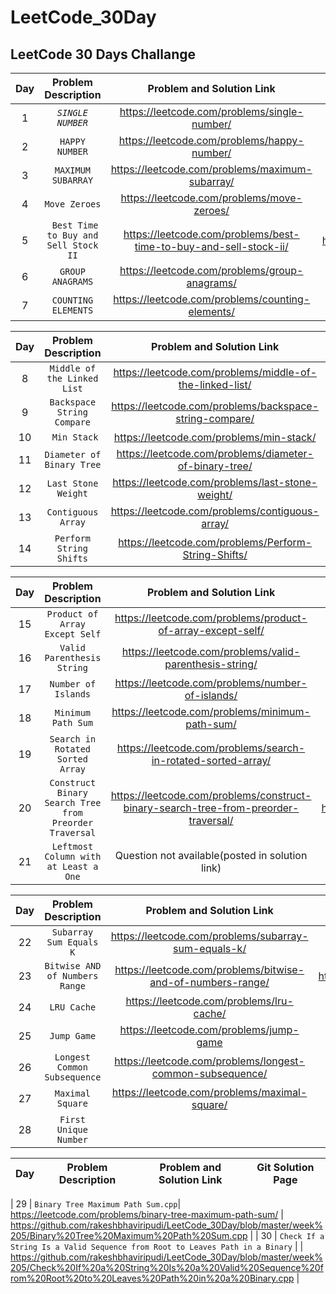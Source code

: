 
# LeetCode_30Day
## LeetCode 30 Days Challange

| Day | Problem Description | Problem and Solution Link | Git Solution Page |
| :---: | :---: | :---: | :---: |
| 1 | _`SINGLE NUMBER`_ |  https://leetcode.com/problems/single-number/ | https://github.com/rakeshbhaviripudi/LeetCode_30Day/blob/master/Week%201/singleNumber.cpp |
| 2 | `HAPPY NUMBER` | https://leetcode.com/problems/happy-number/ | https://github.com/rakeshbhaviripudi/LeetCode_30Day/blob/master/Week%201/happyNumber.cpp |
| 3 | `MAXIMUM SUBARRAY` | https://leetcode.com/problems/maximum-subarray/ | https://github.com/rakeshbhaviripudi/LeetCode_30Day/blob/master/Week%201/Maximum%20Subarray.cpp | 
| 4 | `Move Zeroes` | https://leetcode.com/problems/move-zeroes/ | https://github.com/rakeshbhaviripudi/LeetCode_30Day/blob/master/Week%201/Move%20Zeroes.cpp |
| 5 | ` Best Time to Buy and Sell Stock II` | https://leetcode.com/problems/best-time-to-buy-and-sell-stock-ii/ | https://github.com/rakeshbhaviripudi/LeetCode_30Day/blob/master/Week%201/BestTimetoBuyandSellStock.cpp |
| 6 |`GROUP ANAGRAMS`| https://leetcode.com/problems/group-anagrams/ | https://github.com/rakeshbhaviripudi/LeetCode_30Day/blob/master/Week%201/Group%20Anagrams.cpp |
| 7 |`COUNTING ELEMENTS`| https://leetcode.com/problems/counting-elements/ | https://github.com/rakeshbhaviripudi/LeetCode_30Day/blob/master/Week%201/Coutning%20Elements |


| Day | Problem Description | Problem and Solution Link | Git Solution Page |
| :---: | :---: | :---: | :---: |
| 8 |`Middle of the Linked List`| https://leetcode.com/problems/middle-of-the-linked-list/ | https://github.com/rakeshbhaviripudi/LeetCode_30Day/blob/master/Week%201/MiddleOfTheLinkedList.cpp |
| 9 | `Backspace String Compare` | https://leetcode.com/problems/backspace-string-compare/ | https://github.com/rakeshbhaviripudi/LeetCode_30Day/blob/master/Week%201/BackspaceStringCompare.cpp |
| 10 | ` Min Stack` | https://leetcode.com/problems/min-stack/ | https://github.com/rakeshbhaviripudi/LeetCode_30Day/blob/master/Week%201/MinStack.cpp |
| 11 | `Diameter of Binary Tree` | https://leetcode.com/problems/diameter-of-binary-tree/|  https://github.com/rakeshbhaviripudi/LeetCode_30Day/blob/master/Week%201/DiameterOfBinaryTree.cpp |
| 12 | `Last Stone Weight`| https://leetcode.com/problems/last-stone-weight/ | https://github.com/rakeshbhaviripudi/LeetCode_30Day/blob/master/Week%201/LastStoneWeight.cpp |
| 13 | `Contiguous Array` | https://leetcode.com/problems/contiguous-array/ | https://github.com/rakeshbhaviripudi/LeetCode_30Day/blob/master/Week%202/Contiguous%20Array.cpp |
| 14 | `Perform String Shifts` | https://leetcode.com/problems/Perform-String-Shifts/ | https://github.com/rakeshbhaviripudi/LeetCode_30Day/blob/master/Week%202/Perform%20String%20Shifts.cpp |

| Day | Problem Description | Problem and Solution Link | Git Solution Page |
| :---: | :---: | :---: | :---: |
| 15 | `Product of Array Except Self` | https://leetcode.com/problems/product-of-array-except-self/ | https://github.com/rakeshbhaviripudi/LeetCode_30Day/blob/master/week%203/Product%20of%20Array%20Except%20Self.cpp |
| 16 | `Valid Parenthesis String`| https://leetcode.com/problems/valid-parenthesis-string/ | https://github.com/rakeshbhaviripudi/LeetCode_30Day/blob/master/week%203/Valid%20Parenthesis%20String.cpp |
| 17 | `Number of Islands` | https://leetcode.com/problems/number-of-islands/ | https://github.com/rakeshbhaviripudi/LeetCode_30Day/blob/master/week%203/Number%20of%20Islands.cpp |
| 18 | `Minimum Path Sum` | https://leetcode.com/problems/minimum-path-sum/ | https://github.com/rakeshbhaviripudi/LeetCode_30Day/blob/master/week%203/Minimum%20Path%20Sum.cpp |
| 19 | `Search in Rotated Sorted Array` | https://leetcode.com/problems/search-in-rotated-sorted-array/ | https://github.com/rakeshbhaviripudi/LeetCode_30Day/blob/master/week%203/Search%20in%20Rotated%20Sorted%20Array.cpp |
| 20 | `Construct Binary Search Tree from Preorder Traversal` | https://leetcode.com/problems/construct-binary-search-tree-from-preorder-traversal/ | https://github.com/rakeshbhaviripudi/LeetCode_30Day/blob/master/week%203/Construct%20Binary%20Search%20Tree%20from%20Preorder%20Traversal.cpp |
| 21 | `Leftmost Column with at Least a One` | Question not available(posted in solution link) | https://github.com/rakeshbhaviripudi/LeetCode_30Day/blob/master/week%203/Leftmost%20Column%20with%20at%20Least%20a%20One.cpp |

| Day | Problem Description | Problem and Solution Link | Git Solution Page |
| :---: | :---: | :---: | :---: |
| 22 | `Subarray Sum Equals K` | https://leetcode.com/problems/subarray-sum-equals-k/ | https://github.com/rakeshbhaviripudi/LeetCode_30Day/blob/master/week%204/Subarray%20Sum%20Equals%20K.cpp |
| 23 | `Bitwise AND of Numbers Range` | https://leetcode.com/problems/bitwise-and-of-numbers-range/ | https://github.com/rakeshbhaviripudi/LeetCode_30Day/blob/master/week%204/Bitwise%20AND%20of%20Numbers%20Range.cpp |
| 24 |`LRU Cache`| https://leetcode.com/problems/lru-cache/ | https://github.com/rakeshbhaviripudi/LeetCode_30Day/blob/master/week%204/LRU%20Cache.cpp |
| 25 | `Jump Game` | https://leetcode.com/problems/jump-game | https://github.com/rakeshbhaviripudi/LeetCode_30Day/blob/master/week%204/jump%20game.cpp |
| 26 | `Longest Common Subsequence` | https://leetcode.com/problems/longest-common-subsequence/ | https://github.com/rakeshbhaviripudi/LeetCode_30Day/blob/master/week%204/Longest%20Common%20Subsequence.cpp |
| 27 | `Maximal Square`| https://leetcode.com/problems/maximal-square/ | https://github.com/rakeshbhaviripudi/LeetCode_30Day/blob/master/week%204/Maximal%20Square.cpp  |
| 28 | `First Unique Number` |  | https://github.com/rakeshbhaviripudi/LeetCode_30Day/blob/master/week%204/First%20Unique%20Number.cpp |

| Day | Problem Description | Problem and Solution Link | Git Solution Page |
| :---: | :---: | :---: | :---: |

| 29 | `Binary Tree Maximum Path Sum.cpp`| https://leetcode.com/problems/binary-tree-maximum-path-sum/ | 
https://github.com/rakeshbhaviripudi/LeetCode_30Day/blob/master/week%205/Binary%20Tree%20Maximum%20Path%20Sum.cpp |
| 30 | `Check If a String Is a Valid Sequence from Root to Leaves Path in a Binary` | | https://github.com/rakeshbhaviripudi/LeetCode_30Day/blob/master/week%205/Check%20If%20a%20String%20Is%20a%20Valid%20Sequence%20from%20Root%20to%20Leaves%20Path%20in%20a%20Binary.cpp |
